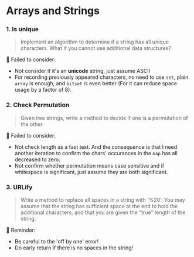 # Arrays and Strings

### 1. Is unique

> Implement an algorithm to determine if a string has all unique characters. What if you cannot use additional data structures?

🔨 Failed to consider:

-   Not consider if it's an **unicode** string, just assume ASCII
-   For recording previously appeared characters, no need to use `set`, plain `array` is enough, and `bitset` is even better (For it can reduce space usage by a factor of 8).

### 2. Check Permutation

> Given two strings, write a method to decide if one is a permutation of the other.

🔨 Failed to consider:

-   Not check length as a fast test. And the consequence is that I need another iteration to confirm the chars' occurances in the `map` has all decreased to zero.
-   Not confirm whether permutation means case sensitive and if whitespace is significant, just assume they are both significant.

### 3. URLify

> Write a method to replace all spaces in a string with '%20'. You may assume that the string has sufficient space at the end to hold the additional characters, and that you are given the "true" length of the string.

📝 Reminder:

-   Be careful to the 'off by one' error!
-   Do early return if there is no spaces in the string!
